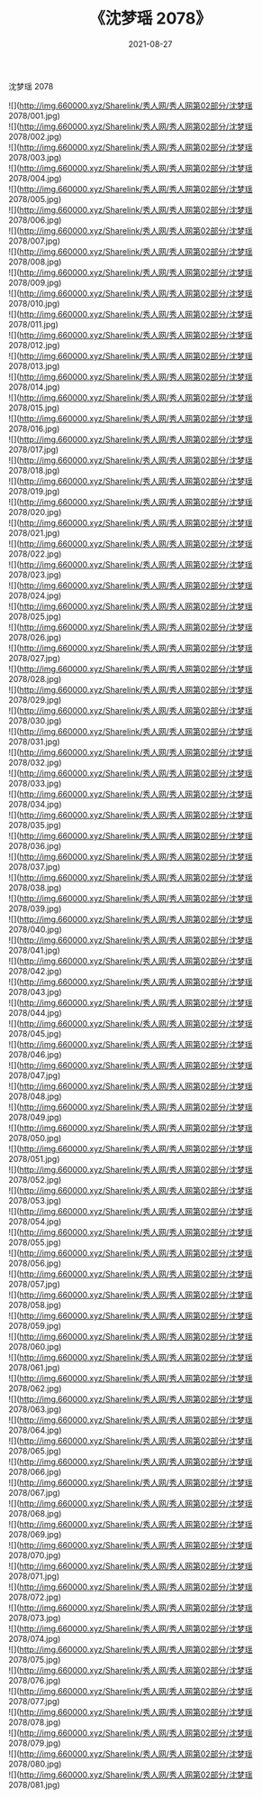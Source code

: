 ﻿---
layout: post
title:  《沈梦瑶 2078》
date:   2021-08-27
img: http://img.660000.xyz/Sharelink/秀人网/秀人网第02部分/沈梦瑶 2078/000.jpg
categories: [美女, 清纯, 唯美]
---

沈梦瑶 2078

  ![](http://img.660000.xyz/Sharelink/秀人网/秀人网第02部分/沈梦瑶 2078/001.jpg) <br> ![](http://img.660000.xyz/Sharelink/秀人网/秀人网第02部分/沈梦瑶 2078/002.jpg) <br> ![](http://img.660000.xyz/Sharelink/秀人网/秀人网第02部分/沈梦瑶 2078/003.jpg) <br> ![](http://img.660000.xyz/Sharelink/秀人网/秀人网第02部分/沈梦瑶 2078/004.jpg) <br> ![](http://img.660000.xyz/Sharelink/秀人网/秀人网第02部分/沈梦瑶 2078/005.jpg) <br> ![](http://img.660000.xyz/Sharelink/秀人网/秀人网第02部分/沈梦瑶 2078/006.jpg) <br> ![](http://img.660000.xyz/Sharelink/秀人网/秀人网第02部分/沈梦瑶 2078/007.jpg) <br> ![](http://img.660000.xyz/Sharelink/秀人网/秀人网第02部分/沈梦瑶 2078/008.jpg) <br> ![](http://img.660000.xyz/Sharelink/秀人网/秀人网第02部分/沈梦瑶 2078/009.jpg) <br> ![](http://img.660000.xyz/Sharelink/秀人网/秀人网第02部分/沈梦瑶 2078/010.jpg) <br> ![](http://img.660000.xyz/Sharelink/秀人网/秀人网第02部分/沈梦瑶 2078/011.jpg) <br> ![](http://img.660000.xyz/Sharelink/秀人网/秀人网第02部分/沈梦瑶 2078/012.jpg) <br> ![](http://img.660000.xyz/Sharelink/秀人网/秀人网第02部分/沈梦瑶 2078/013.jpg) <br> ![](http://img.660000.xyz/Sharelink/秀人网/秀人网第02部分/沈梦瑶 2078/014.jpg) <br> ![](http://img.660000.xyz/Sharelink/秀人网/秀人网第02部分/沈梦瑶 2078/015.jpg) <br> ![](http://img.660000.xyz/Sharelink/秀人网/秀人网第02部分/沈梦瑶 2078/016.jpg) <br> ![](http://img.660000.xyz/Sharelink/秀人网/秀人网第02部分/沈梦瑶 2078/017.jpg) <br> ![](http://img.660000.xyz/Sharelink/秀人网/秀人网第02部分/沈梦瑶 2078/018.jpg) <br> ![](http://img.660000.xyz/Sharelink/秀人网/秀人网第02部分/沈梦瑶 2078/019.jpg) <br> ![](http://img.660000.xyz/Sharelink/秀人网/秀人网第02部分/沈梦瑶 2078/020.jpg) <br> ![](http://img.660000.xyz/Sharelink/秀人网/秀人网第02部分/沈梦瑶 2078/021.jpg) <br> ![](http://img.660000.xyz/Sharelink/秀人网/秀人网第02部分/沈梦瑶 2078/022.jpg) <br> ![](http://img.660000.xyz/Sharelink/秀人网/秀人网第02部分/沈梦瑶 2078/023.jpg) <br> ![](http://img.660000.xyz/Sharelink/秀人网/秀人网第02部分/沈梦瑶 2078/024.jpg) <br> ![](http://img.660000.xyz/Sharelink/秀人网/秀人网第02部分/沈梦瑶 2078/025.jpg) <br> ![](http://img.660000.xyz/Sharelink/秀人网/秀人网第02部分/沈梦瑶 2078/026.jpg) <br> ![](http://img.660000.xyz/Sharelink/秀人网/秀人网第02部分/沈梦瑶 2078/027.jpg) <br> ![](http://img.660000.xyz/Sharelink/秀人网/秀人网第02部分/沈梦瑶 2078/028.jpg) <br> ![](http://img.660000.xyz/Sharelink/秀人网/秀人网第02部分/沈梦瑶 2078/029.jpg) <br> ![](http://img.660000.xyz/Sharelink/秀人网/秀人网第02部分/沈梦瑶 2078/030.jpg) <br> ![](http://img.660000.xyz/Sharelink/秀人网/秀人网第02部分/沈梦瑶 2078/031.jpg) <br> ![](http://img.660000.xyz/Sharelink/秀人网/秀人网第02部分/沈梦瑶 2078/032.jpg) <br> ![](http://img.660000.xyz/Sharelink/秀人网/秀人网第02部分/沈梦瑶 2078/033.jpg) <br> ![](http://img.660000.xyz/Sharelink/秀人网/秀人网第02部分/沈梦瑶 2078/034.jpg) <br> ![](http://img.660000.xyz/Sharelink/秀人网/秀人网第02部分/沈梦瑶 2078/035.jpg) <br> ![](http://img.660000.xyz/Sharelink/秀人网/秀人网第02部分/沈梦瑶 2078/036.jpg) <br> ![](http://img.660000.xyz/Sharelink/秀人网/秀人网第02部分/沈梦瑶 2078/037.jpg) <br> ![](http://img.660000.xyz/Sharelink/秀人网/秀人网第02部分/沈梦瑶 2078/038.jpg) <br> ![](http://img.660000.xyz/Sharelink/秀人网/秀人网第02部分/沈梦瑶 2078/039.jpg) <br> ![](http://img.660000.xyz/Sharelink/秀人网/秀人网第02部分/沈梦瑶 2078/040.jpg) <br> ![](http://img.660000.xyz/Sharelink/秀人网/秀人网第02部分/沈梦瑶 2078/041.jpg) <br> ![](http://img.660000.xyz/Sharelink/秀人网/秀人网第02部分/沈梦瑶 2078/042.jpg) <br> ![](http://img.660000.xyz/Sharelink/秀人网/秀人网第02部分/沈梦瑶 2078/043.jpg) <br> ![](http://img.660000.xyz/Sharelink/秀人网/秀人网第02部分/沈梦瑶 2078/044.jpg) <br> ![](http://img.660000.xyz/Sharelink/秀人网/秀人网第02部分/沈梦瑶 2078/045.jpg) <br> ![](http://img.660000.xyz/Sharelink/秀人网/秀人网第02部分/沈梦瑶 2078/046.jpg) <br> ![](http://img.660000.xyz/Sharelink/秀人网/秀人网第02部分/沈梦瑶 2078/047.jpg) <br> ![](http://img.660000.xyz/Sharelink/秀人网/秀人网第02部分/沈梦瑶 2078/048.jpg) <br> ![](http://img.660000.xyz/Sharelink/秀人网/秀人网第02部分/沈梦瑶 2078/049.jpg) <br> ![](http://img.660000.xyz/Sharelink/秀人网/秀人网第02部分/沈梦瑶 2078/050.jpg) <br> ![](http://img.660000.xyz/Sharelink/秀人网/秀人网第02部分/沈梦瑶 2078/051.jpg) <br> ![](http://img.660000.xyz/Sharelink/秀人网/秀人网第02部分/沈梦瑶 2078/052.jpg) <br> ![](http://img.660000.xyz/Sharelink/秀人网/秀人网第02部分/沈梦瑶 2078/053.jpg) <br> ![](http://img.660000.xyz/Sharelink/秀人网/秀人网第02部分/沈梦瑶 2078/054.jpg) <br> ![](http://img.660000.xyz/Sharelink/秀人网/秀人网第02部分/沈梦瑶 2078/055.jpg) <br> ![](http://img.660000.xyz/Sharelink/秀人网/秀人网第02部分/沈梦瑶 2078/056.jpg) <br> ![](http://img.660000.xyz/Sharelink/秀人网/秀人网第02部分/沈梦瑶 2078/057.jpg) <br> ![](http://img.660000.xyz/Sharelink/秀人网/秀人网第02部分/沈梦瑶 2078/058.jpg) <br> ![](http://img.660000.xyz/Sharelink/秀人网/秀人网第02部分/沈梦瑶 2078/059.jpg) <br> ![](http://img.660000.xyz/Sharelink/秀人网/秀人网第02部分/沈梦瑶 2078/060.jpg) <br> ![](http://img.660000.xyz/Sharelink/秀人网/秀人网第02部分/沈梦瑶 2078/061.jpg) <br> ![](http://img.660000.xyz/Sharelink/秀人网/秀人网第02部分/沈梦瑶 2078/062.jpg) <br> ![](http://img.660000.xyz/Sharelink/秀人网/秀人网第02部分/沈梦瑶 2078/063.jpg) <br> ![](http://img.660000.xyz/Sharelink/秀人网/秀人网第02部分/沈梦瑶 2078/064.jpg) <br> ![](http://img.660000.xyz/Sharelink/秀人网/秀人网第02部分/沈梦瑶 2078/065.jpg) <br> ![](http://img.660000.xyz/Sharelink/秀人网/秀人网第02部分/沈梦瑶 2078/066.jpg) <br> ![](http://img.660000.xyz/Sharelink/秀人网/秀人网第02部分/沈梦瑶 2078/067.jpg) <br> ![](http://img.660000.xyz/Sharelink/秀人网/秀人网第02部分/沈梦瑶 2078/068.jpg) <br> ![](http://img.660000.xyz/Sharelink/秀人网/秀人网第02部分/沈梦瑶 2078/069.jpg) <br> ![](http://img.660000.xyz/Sharelink/秀人网/秀人网第02部分/沈梦瑶 2078/070.jpg) <br> ![](http://img.660000.xyz/Sharelink/秀人网/秀人网第02部分/沈梦瑶 2078/071.jpg) <br> ![](http://img.660000.xyz/Sharelink/秀人网/秀人网第02部分/沈梦瑶 2078/072.jpg) <br> ![](http://img.660000.xyz/Sharelink/秀人网/秀人网第02部分/沈梦瑶 2078/073.jpg) <br> ![](http://img.660000.xyz/Sharelink/秀人网/秀人网第02部分/沈梦瑶 2078/074.jpg) <br> ![](http://img.660000.xyz/Sharelink/秀人网/秀人网第02部分/沈梦瑶 2078/075.jpg) <br> ![](http://img.660000.xyz/Sharelink/秀人网/秀人网第02部分/沈梦瑶 2078/076.jpg) <br> ![](http://img.660000.xyz/Sharelink/秀人网/秀人网第02部分/沈梦瑶 2078/077.jpg) <br> ![](http://img.660000.xyz/Sharelink/秀人网/秀人网第02部分/沈梦瑶 2078/078.jpg) <br> ![](http://img.660000.xyz/Sharelink/秀人网/秀人网第02部分/沈梦瑶 2078/079.jpg) <br> ![](http://img.660000.xyz/Sharelink/秀人网/秀人网第02部分/沈梦瑶 2078/080.jpg) <br> ![](http://img.660000.xyz/Sharelink/秀人网/秀人网第02部分/沈梦瑶 2078/081.jpg) <br>